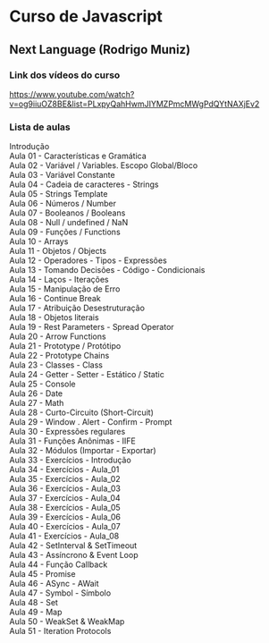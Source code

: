 # Curso de Javascript
## Next Language (Rodrigo Muniz)

### Link dos vídeos do curso

<https://www.youtube.com/watch?v=og9iiuOZ8BE&list=PLxpyQahHwmJIYMZPmcMWgPdQYtNAXjEv2>

### Lista de aulas

Introdução  
Aula 01 - Características e Gramática  
Aula 02 - Variável / Variables. Escopo Global/Bloco  
Aula 03 - Variável Constante  
Aula 04 - Cadeia de caracteres - Strings  
Aula 05 - Strings Template  
Aula 06 - Números / Number  
Aula 07 - Booleanos / Booleans  
Aula 08 - Null / undefined / NaN  
Aula 09 - Funções / Functions  
Aula 10 - Arrays  
Aula 11 - Objetos / Objects  
Aula 12 - Operadores - Tipos - Expressões  
Aula 13 - Tomando Decisões - Código - Condicionais  
Aula 14 - Laços - Iterações  
Aula 15 - Manipulação de Erro  
Aula 16 - Continue Break  
Aula 17 - Atribuição Desestruturação  
Aula 18 - Objetos literais  
Aula 19 - Rest Parameters - Spread Operator  
Aula 20 - Arrow Functions  
Aula 21 - Prototype / Protótipo  
Aula 22 - Prototype Chains  
Aula 23 - Classes - Class  
Aula 24 - Getter - Setter - Estático / Static  
Aula 25 - Console  
Aula 26 - Date  
Aula 27 - Math  
Aula 28 - Curto-Circuito (Short-Circuit)  
Aula 29 - Window . Alert - Confirm - Prompt  
Aula 30 - Expressões regulares  
Aula 31 - Funções Anônimas - IIFE  
Aula 32 - Módulos (Importar - Exportar)  
Aula 33 - Exercícios - Introdução  
Aula 34 - Exercícios - Aula_01  
Aula 35 - Exercícios - Aula_02  
Aula 36 - Exercícios - Aula_03  
Aula 37 - Exercícios - Aula_04  
Aula 38 - Exercícios - Aula_05  
Aula 39 - Exercícios - Aula_06  
Aula 40 - Exercícios - Aula_07  
Aula 41 - Exercícios - Aula_08  
Aula 42 - SetInterval & SetTimeout  
Aula 43 - Assíncrono & Event Loop  
Aula 44 - Função Callback  
Aula 45 - Promise  
Aula 46 - ASync - AWait  
Aula 47 - Symbol - Símbolo  
Aula 48 - Set  
Aula 49 - Map  
Aula 50 - WeakSet & WeakMap   
Aula 51 - Iteration Protocols    